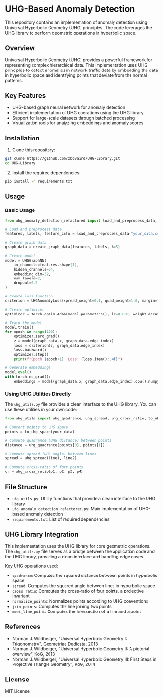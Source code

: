 # UHG-Based Anomaly Detection

This repository contains an implementation of anomaly detection using Universal Hyperbolic Geometry (UHG) principles. The code leverages the UHG library to perform geometric operations in hyperbolic space.

## Overview

Universal Hyperbolic Geometry (UHG) provides a powerful framework for representing complex hierarchical data. This implementation uses UHG principles to detect anomalies in network traffic data by embedding the data in hyperbolic space and identifying points that deviate from the normal patterns.

## Key Features

- UHG-based graph neural network for anomaly detection
- Efficient implementation of UHG operations using the UHG library
- Support for large-scale datasets through batched processing
- Visualization tools for analyzing embeddings and anomaly scores

## Installation

1. Clone this repository:
```bash
git clone https://github.com/zbovaird/UHG-Library.git
cd UHG-Library
```

2. Install the required dependencies:
```bash
pip install -r requirements.txt
```

## Usage

### Basic Usage

```python
from uhg_anomaly_detection_refactored import load_and_preprocess_data, create_graph_data, UHGGraphNN, UHGAnomalyLoss

# Load and preprocess data
features, labels, feature_info = load_and_preprocess_data("your_data.csv")

# Create graph data
graph_data = create_graph_data(features, labels, k=5)

# Create model
model = UHGGraphNN(
    in_channels=features.shape[1],
    hidden_channels=64,
    embedding_dim=32,
    num_layers=2,
    dropout=0.2
)

# Create loss function
criterion = UHGAnomalyLoss(spread_weight=0.1, quad_weight=1.0, margin=1.0)

# Create optimizer
optimizer = torch.optim.Adam(model.parameters(), lr=0.001, weight_decay=1e-5)

# Train the model
model.train()
for epoch in range(100):
    optimizer.zero_grad()
    z = model(graph_data.x, graph_data.edge_index)
    loss = criterion(z, graph_data.edge_index)
    loss.backward()
    optimizer.step()
    print(f"Epoch {epoch+1}, Loss: {loss.item():.4f}")

# Generate embeddings
model.eval()
with torch.no_grad():
    embeddings = model(graph_data.x, graph_data.edge_index).cpu().numpy()
```

### Using UHG Utilities Directly

The `uhg_utils.py` file provides a clean interface to the UHG library. You can use these utilities in your own code:

```python
from uhg_utils import uhg_quadrance, uhg_spread, uhg_cross_ratio, to_uhg_space

# Convert points to UHG space
points = to_uhg_space(your_data)

# Compute quadrance (UHG distance) between points
distance = uhg_quadrance(points[0], points[1])

# Compute spread (UHG angle) between lines
spread = uhg_spread(line1, line2)

# Compute cross-ratio of four points
cr = uhg_cross_ratio(p1, p2, p3, p4)
```

## File Structure

- `uhg_utils.py`: Utility functions that provide a clean interface to the UHG library
- `uhg_anomaly_detection_refactored.py`: Main implementation of UHG-based anomaly detection
- `requirements.txt`: List of required dependencies

## UHG Library Integration

This implementation uses the UHG library for core geometric operations. The `uhg_utils.py` file serves as a bridge between the application code and the UHG library, providing a clean interface and handling edge cases.

Key UHG operations used:
- `quadrance`: Computes the squared distance between points in hyperbolic space
- `spread`: Computes the squared angle between lines in hyperbolic space
- `cross_ratio`: Computes the cross-ratio of four points, a projective invariant
- `normalize_points`: Normalizes points according to UHG conventions
- `join_points`: Computes the line joining two points
- `meet_line_point`: Computes the intersection of a line and a point

## References

- Norman J. Wildberger, "Universal Hyperbolic Geometry I: Trigonometry", Geometriae Dedicata, 2013
- Norman J. Wildberger, "Universal Hyperbolic Geometry II: A pictorial overview", KoG, 2013
- Norman J. Wildberger, "Universal Hyperbolic Geometry III: First Steps in Projective Triangle Geometry", KoG, 2014

## License

MIT License
